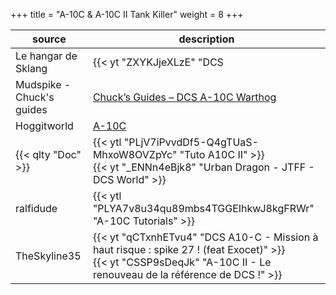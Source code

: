 +++
title = "A-10C & A-10C II Tank Killer"
weight = 8
+++

source                                | description
------------------------------------- | -----------
Le hangar de Sklang                   | {{< yt "ZXYKJjeXLzE" "DCS | A-10 On en parle avec Doc" >}}
Mudspike - Chuck's guides             | [Chuck’s Guides – DCS A-10C Warthog](https://www.mudspike.com/chucks-guides-dcs-a-10c-warthog/)
Hoggitworld                           | [A-10C](https://wiki.hoggitworld.com/view/A-10C)
{{< qlty "Doc" >}}                     | {{< ytl "PLjV7iPvvdDf5-Q4gTUaS-MhxoW8OVZpYc" "Tuto A10C II" >}}<br />{{< yt "_ENNn4eBjk8" "Urban Dragon - JTFF - DCS World" >}}
ralfidude                             | {{< ytl "PLYA7v8u34qu89mbs4TGGEIhkwJ8kgFRWr" "A-10C Tutorials" >}}
TheSkyline35                          | {{< yt "qCTxnhETvu4" "DCS A10-C - Mission à haut risque : spike 27 ! (feat Exocet)" >}}<br />{{< yt "CSSP9sDeqJk" "A-10C II - Le renouveau de la référence de DCS !" >}}
